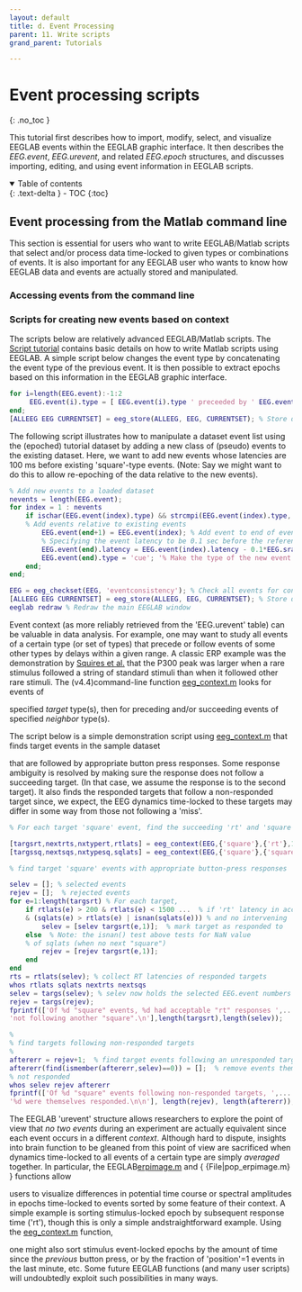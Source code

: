```yaml
---
layout: default
title: d. Event Processing
parent: 11. Write scripts
grand_parent: Tutorials

---
```

Event processing scripts
=====
{: .no_toc }

This tutorial first describes how to import, modify,
select, and visualize EEGLAB events within the EEGLAB graphic
interface. It then describes the *EEG.event*,
*EEG.urevent*, and related *EEG.epoch* structures, and discusses
importing, editing, and using event information in EEGLAB scripts.

<details open markdown="block">
  <summary>
    Table of contents
  </summary>
  {: .text-delta }
- TOC
{:toc}
</details>

Event processing from the Matlab command line
---------------------------------------------

This section is essential for users who want to write EEGLAB/Matlab
scripts that select and/or process data time-locked to given types or
combinations of events. It is also important for any EEGLAB user who
wants to know how EEGLAB data and events are actually stored and
manipulated.

### Accessing events from the command line


### Scripts for creating new events based on context

The scripts below are relatively advanced EEGLAB/Matlab scripts. The
[Script tutorial](/Chapter_02:_Writing_EEGLAB_Scripts "wikilink")
contains basic details on how to write Matlab scripts using EEGLAB. A
simple script below changes the event type by concatenating the event
type of the previous event. It is then possible to extract epochs based
on this information in the EEGLAB graphic interface.

``` matlab
for i=length(EEG.event):-1:2
     EEG.event(i).type = [ EEG.event(i).type ' preceeded by ' EEG.event(i-1).type ];
end;
[ALLEEG EEG CURRENTSET] = eeg_store(ALLEEG, EEG, CURRENTSET); % Store dataset
```

The following script illustrates how to manipulate a dataset event list
using the (epoched) tutorial dataset by adding a new class of (pseudo)
events to the existing dataset. Here, we want to add new events whose
latencies are 100 ms before existing 'square'-type events. (Note: Say we
might want to do this to allow re-epoching of the data relative to the
new events).

``` matlab
% Add new events to a loaded dataset
nevents = length(EEG.event);
for index = 1 : nevents
    if ischar(EEG.event(index).type) && strcmpi(EEG.event(index).type, 'square')
    % Add events relative to existing events
        EEG.event(end+1) = EEG.event(index); % Add event to end of event list
        % Specifying the event latency to be 0.1 sec before the referent event (in real data points)
        EEG.event(end).latency = EEG.event(index).latency - 0.1*EEG.srate;
        EEG.event(end).type = 'cue'; '% Make the type of the new event 'cue
    end;
end;

EEG = eeg_checkset(EEG, 'eventconsistency'); % Check all events for consistency
[ALLEEG EEG CURRENTSET] = eeg_store(ALLEEG, EEG, CURRENTSET); % Store dataset
eeglab redraw % Redraw the main EEGLAB window
```

Event context (as more reliably retrieved from the 'EEG.urevent' table)
can be valuable in data analysis. For example, one may want to study all
events of a certain type (or set of types) that precede or follow events
of some other types by delays within a given range. A classic ERP
example was the demonstration by [Squires et
al.](http://www.ncbi.nlm.nih.gov/entrez/query.fcgi?cmd=Retrieve&db=pubmed&dopt=Abstract&list_uids=64341)
that the P300 peak was larger when a rare stimulus followed a string of
standard stimuli than when it followed other rare stimuli. The (v4.4)command-line function [eeg_context.m](http://sccn.ucsd.edu/eeglab/locatefile.php?file=eeg_context.m) looks for events of

specified *target* type(s), then for preceding and/or succeeding events
of specified *neighbor* type(s).

The script below is a simple demonstration script using [eeg_context.m](http://sccn.ucsd.edu/eeglab/locatefile.php?file=eeg_context.m) that finds target events in the sample dataset

that are followed by appropriate button press responses. Some response
ambiguity is resolved by making sure the response does not follow a
succeeding target. (In that case, we assume the response is to the
second target). It also finds the responded targets that follow a
non-responded target since, we expect, the EEG dynamics time-locked to
these targets may differ in some way from those not following a 'miss'.

``` matlab
% For each target 'square' event, find the succeeding 'rt' and 'square' events

[targsrt,nextrts,nxtypert,rtlats] = eeg_context(EEG,{'square'},{'rt'},1);  % find succeeding rt events
[targssq,nextsqs,nxtypesq,sqlats] = eeg_context(EEG,{'square'},{'square'},1);  % find succeeding square events

% find target 'square' events with appropriate button-press responses

selev = []; % selected events
rejev = [];  % rejected events
for e=1:length(targsrt) % For each target,
    if rtlats(e) > 200 & rtlats(e) < 1500 ...  % if 'rt' latency in acceptable range
    & (sqlats(e) > rtlats(e) | isnan(sqlats(e))) % and no intervening 'square' event,
        selev = [selev targsrt(e,1)];  % mark target as responded to
    else  % Note: the isnan() test above tests for NaN value
    % of sqlats (when no next "square")
        rejev = [rejev targsrt(e,1)];
    end
end
rts = rtlats(selev); % collect RT latencies of responded targets
whos rtlats sqlats nextrts nextsqs
selev = targs(selev); % selev now holds the selected EEG.event numbers
rejev = targs(rejev);
fprintf(['Of %d "square" events, %d had acceptable "rt" responses ',...
'not following another "square".\n'],length(targsrt),length(selev));

%
% find targets following non-responded targets
%
aftererr = rejev+1;  % find target events following an unresponded target
aftererr(find(ismember(aftererr,selev)==0)) = [];  % remove events themselves
% not responded
whos selev rejev aftererr
fprintf(['Of %d "square" events following non-responded targets, ',...
'%d were themselves responded.\n\n'], length(rejev), length(aftererr));
```

The EEGLAB 'urevent' structure allows researchers to explore the point
of view that *no two events* during an experiment are actually
equivalent since each event occurs in a different *context*. Although
hard to dispute, insights into brain function to be gleaned from this
point of view are sacrificed when dynamics time-locked to all events of
a certain type are simply *averaged* together. In particular, the EEGLAB[erpimage.m](http://sccn.ucsd.edu/eeglab/locatefile.php?file=erpimage.m) and { {File\|pop_erpimage.m} } functions allow

users to visualize differences in potential time course or spectral
amplitudes in epochs time-locked to events sorted by some feature of
their context. A simple example is sorting stimulus-locked epoch by
subsequent response time ('rt'), though this is only a simple andstraightforward example. Using the [eeg_context.m](http://sccn.ucsd.edu/eeglab/locatefile.php?file=eeg_context.m) function,

one might also sort stimulus event-locked epochs by the amount of time
since the *previous* button press, or by the fraction of 'position'=1
events in the last minute, etc. Some future EEGLAB functions (and many
user scripts) will undoubtedly exploit such possibilities in many ways.

